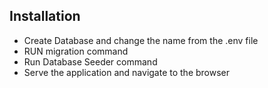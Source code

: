 ## Installation
-   Create Database and change the name from the .env file
-   RUN migration command 
-   Run Database Seeder command
-   Serve the application and navigate to the browser